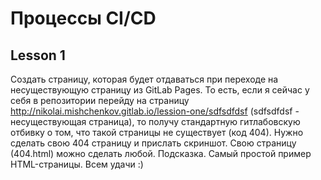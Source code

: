 # Процессы CI/CD
## Lesson 1

Создать страницу, которая будет отдаваться при переходе на несуществующую страницу из GitLab Pages. То есть, если я сейчас у себя в репозитории перейду на страницу http://nikolai.mishchenkov.gitlab.io/lession-one/sdfsdfdsf (sdfsdfdsf - несуществующая страница), то получу стандартную гитлабовскую отбивку о том, что такой страницы не существует (код 404). Нужно сделать свою 404 страницу и прислать скриншот. Свою страницу (404.html) можно сделать любой. Подсказка. Самый простой пример HTML-страницы. Всем удачи :)